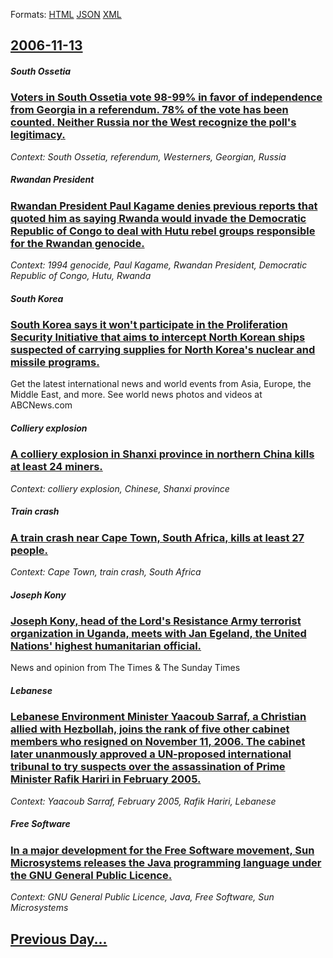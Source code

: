 
Formats: [HTML](2006/11/13/index.html)  [JSON](2006/11/13/index.json)  [XML](2006/11/13/index.xml)  

## [2006-11-13](/news/2006/11/13/index.md)

##### South Ossetia
### [ Voters in South Ossetia vote 98-99% in favor of independence from Georgia in a referendum. 78% of the vote has been counted. Neither Russia nor the West recognize the poll's legitimacy. ](/news/2006/11/13/voters-in-south-ossetia-vote-98-99-in-favor-of-independence-from-georgia-in-a-referendum-78-of-the-vote-has-been-counted-neither-russia.md)
_Context: South Ossetia, referendum, Westerners,  Georgian, Russia_

##### Rwandan President
### [ Rwandan President Paul Kagame denies previous reports that quoted him as saying Rwanda would invade the Democratic Republic of Congo to deal with Hutu rebel groups responsible for the Rwandan genocide. ](/news/2006/11/13/rwandan-president-paul-kagame-denies-previous-reports-that-quoted-him-as-saying-rwanda-would-invade-the-democratic-republic-of-congo-to-dea.md)
_Context: 1994 genocide, Paul Kagame, Rwandan President, Democratic Republic of Congo, Hutu, Rwanda_

##### South Korea
### [ South Korea says it won't participate in the Proliferation Security Initiative that aims to intercept North Korean ships suspected of carrying supplies for North Korea's nuclear and missile programs. ](/news/2006/11/13/south-korea-says-it-won-t-participate-in-the-proliferation-security-initiative-that-aims-to-intercept-north-korean-ships-suspected-of-carry.md)
Get the latest international news and world events from Asia, Europe, the Middle East, and more. See world news photos and videos at ABCNews.com

##### Colliery explosion
### [ A colliery explosion in Shanxi province in northern China kills at least 24 miners. ](/news/2006/11/13/a-colliery-explosion-in-shanxi-province-in-northern-china-kills-at-least-24-miners.md)
_Context: colliery explosion, Chinese, Shanxi province_

##### Train crash
### [ A train crash near Cape Town, South Africa, kills at least 27 people. ](/news/2006/11/13/a-train-crash-near-cape-town-south-africa-kills-at-least-27-people.md)
_Context: Cape Town, train crash, South Africa_

##### Joseph Kony
### [ Joseph Kony, head of the Lord's Resistance Army terrorist organization in Uganda, meets with Jan Egeland, the United Nations' highest humanitarian official. ](/news/2006/11/13/joseph-kony-head-of-the-lord-s-resistance-army-terrorist-organization-in-uganda-meets-with-jan-egeland-the-united-nations-highest-human.md)
News and opinion from The Times &amp; The Sunday Times

##### Lebanese
### [ Lebanese Environment Minister Yaacoub Sarraf, a Christian allied with Hezbollah, joins the rank of five other cabinet members who resigned on November 11, 2006. The cabinet later unanmously approved a UN-proposed international tribunal to try suspects over the assassination of Prime Minister Rafik Hariri in February 2005. ](/news/2006/11/13/lebanese-environment-minister-yaacoub-sarraf-a-christian-allied-with-hezbollah-joins-the-rank-of-five-other-cabinet-members-who-resigned.md)
_Context: Yaacoub Sarraf, February 2005, Rafik Hariri, Lebanese_

##### Free Software
### [ In a major development for the Free Software movement, Sun Microsystems releases the Java programming language under the GNU General Public Licence. ](/news/2006/11/13/in-a-major-development-for-the-free-software-movement-sun-microsystems-releases-the-java-programming-language-under-the-gnu-general-public.md)
_Context: GNU General Public Licence, Java, Free Software, Sun Microsystems_

## [Previous Day...](/news/2006/11/12/index.md)

